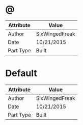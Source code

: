 # @
| Attribute | Value |
| ---  | ---     |
| Author | SixWingedFreak |
| Date | 10/21/2015 |
| Part Type | Built |
# Default
| Attribute | Value |
| ---  | ---     |
| Author | SixWingedFreak |
| Date | 10/21/2015 |
| Part Type | Built |
